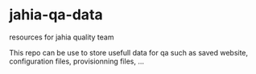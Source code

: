 # jahia-qa-data
resources for jahia quality team

This repo can be use to store usefull data for qa such as saved website, configuration files, provisionning files, ... 
